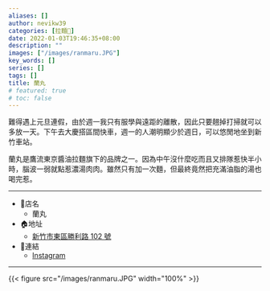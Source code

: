 ```yaml
---
aliases: []
author: nevikw39
categories: [拉麵🍜]
date: 2022-01-03T19:46:35+08:00
description: ""
images: ["/images/ranmaru.JPG"]
key_words: []
series: []
tags: []
title: 蘭丸
# featured: true
# toc: false
---
```


難得遇上元旦連假，由於週一我只有服學與遠距的離散，因此只要翹掉打掃就可以多放一天。下午去大慶搭區間快車，週一的人潮明顯少於週日，可以悠閒地坐到新竹車站。

蘭丸是鷹流東京醬油拉麵旗下的品牌之一。因為中午沒什麼吃而且又排隊惹快半小時，腦波一弱就點惹濃湯肉肉。雖然只有加一次麵，但最終竟然把充滿油脂的湯也喝完惹。

---
+ 🏬店名
    * 蘭丸
+ 🏠地址
    * [新竹市東區勝利路 102 號](https://goo.gl/maps/wQMLzFiGWPqYJP1q9)
+ 🔗連結
    * [Instagram](https://www.instagram.com/ranmaruhc/)
---

{{< figure src="/images/ranmaru.JPG" width="100%" >}}
